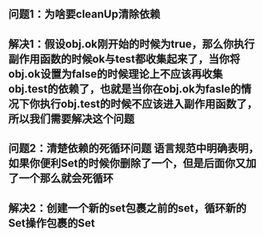 ## 问题1：为啥要cleanUp清除依赖
## 解决1：假设obj.ok刚开始的时候为true，那么你执行副作用函数的时候ok与test都收集起来了，当你将obj.ok设置为false的时候理论上不应该再收集obj.test的依赖了，也就是当你在obj.ok为fasle的情况下你执行obj.test的时候不应该进入副作用函数了，所以我们需要解决这个问题
## 问题2：清楚依赖的死循环问题  语言规范中明确表明，如果你便利Set的时候你删除了一个，但是后面你又加了一个那么就会死循环
## 解决2：创建一个新的set包裹之前的set，循环新的Set操作包裹的Set